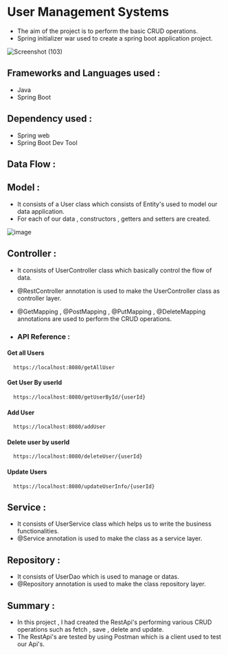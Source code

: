 
# User Management Systems

- The aim of the project is to perform the basic CRUD operations.
- Spring initializer war used to create a spring boot application project.

![Screenshot (103)](https://user-images.githubusercontent.com/112794922/233667518-7e986b7a-9ef9-49e6-a707-39bb27964c52.png)


## Frameworks and Languages used :

- Java
- Spring Boot

## Dependency used :

- Spring web
- Spring Boot Dev Tool



## Data Flow :

## Model : 

- It consists of a User class which consists of Entity's used to model our data application.
- For each of our data , constructors , getters and setters are created.

![image](https://user-images.githubusercontent.com/112794922/233673613-aaf42372-700d-4c80-81db-a0f0e51998e9.png)


## Controller : 

- It consists of UserController class which basically control the flow of data.
- @RestController annotation is used to make the UserController class as controller layer.
- @GetMapping , @PostMapping , @PutMapping , @DeleteMapping annotations are used to perform the CRUD operations.




- ### API Reference :

#### Get all Users

```http
  https://localhost:8080/getAllUser
```

#### Get User By userId

```http
  https://localhost:8080/getUserById/{userId}
```

#### Add User

```http
  https://localhost:8080/addUser
```

#### Delete user by userId

```http
  https://localhost:8080/deleteUser/{userId}
```

#### Update Users

```http
  https://localhost:8080/updateUserInfo/{userId}
```

## Service : 

- It consists of UserService class which helps us to write the business functionalities.
- @Service annotation is used to make the class as a service layer.

## Repository :

- It consists of UserDao which is used to manage or datas.
- @Repository annotation is used to make the class repository layer.
 


## Summary :

- In this project , I had created the RestApi's performing various CRUD operations such as fetch , save , delete and update.
- The RestApi's are tested by using Postman which is a client used to test our Api's.

